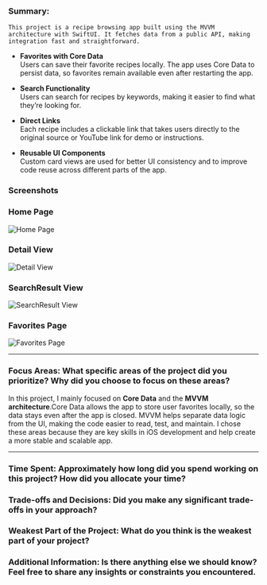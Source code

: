 ### Summary: 
    This project is a recipe browsing app built using the MVVM architecture with SwiftUI. It fetches data from a public API, making integration fast and straightforward.
- **Favorites with Core Data**  
  Users can save their favorite recipes locally. The app uses Core Data to persist data, so favorites remain available even after restarting the app.

- **Search Functionality**  
  Users can search for recipes by keywords, making it easier to find what they’re looking for.

- **Direct Links**  
  Each recipe includes a clickable link that takes users directly to the original source or YouTube link for demo or instructions.

- **Reusable UI Components**  
  Custom card views are used for better UI consistency and to improve code reuse across different parts of the app.
  
### Screenshots
### Home Page
![Home Page](Screenshots/homePage.jpg)
### Detail View
![Detail View](Screenshots/DetailView.jpg)
### SearchResult View
![SearchResult View](Screenshots/SearchResult.jpg)
### Favorites Page
![Favorites Page](Screenshots/FavoritesPage.jpg)



---
    
### Focus Areas: What specific areas of the project did you prioritize? Why did you choose to focus on these areas?

In this project, I mainly focused on **Core Data** and the **MVVM architecture**.Core Data allows the app to store user
favorites locally, so the data stays even after the app is closed. MVVM helps separate data logic from the UI, making the
code easier to read, test, and maintain. I chose these areas because they are key skills in iOS development and help create a more stable and scalable app.

---
    

### Time Spent: Approximately how long did you spend working on this project? How did you allocate your time?

### Trade-offs and Decisions: Did you make any significant trade-offs in your approach?

### Weakest Part of the Project: What do you think is the weakest part of your project?

### Additional Information: Is there anything else we should know? Feel free to share any insights or constraints you encountered.
